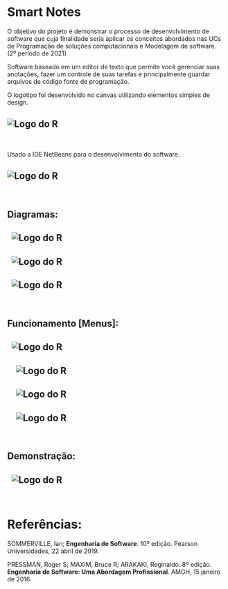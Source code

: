 # Smart Notes
O objetivo do projeto é demonstrar o processo de desenvolvimento de software que cuja finalidade seria aplicar os conceitos abordados nas UCs de Programação de soluções computacionais e Modelagem de software. (2º período de 2021)

Software baseado em um editor de texto que permite você gerenciar suas anotações, fazer um controle de suas tarefas e principalmente guardar arquivos de código fonte de programação.

O logotipo foi desenvolvido no canvas utilizando elementos simples de design. 

![Logo do R](./imgs_README/logo.png)
---
&nbsp;


Usado a IDE NetBeans para o desenvolvimento do software.

![Logo do R](./imgs_README/Slide1.JPG)
---
&nbsp;

## Diagramas:
&nbsp;
![Logo do R](./imgs_README/Slide2.JPG)
---
&nbsp;
![Logo do R](./imgs_README/Slide3.JPG)
---
&nbsp;
![Logo do R](./imgs_README/Slide4.JPG)
---
&nbsp;

## Funcionamento [Menus]:
&nbsp;
![Logo do R](./imgs_README/Slide5.JPG)
---
&nbsp;
&nbsp;
![Logo do R](./imgs_README/Slide6.JPG)
---
&nbsp;
&nbsp;
![Logo do R](./imgs_README/Slide7.JPG)
---
&nbsp;
&nbsp;
![Logo do R](./imgs_README/Slide8.JPG)
---
&nbsp;
## Demonstração:
&nbsp;
![Logo do R](./imgs_README/Slide9.JPG)
---
&nbsp;

# Referências:
SOMMERVILLE, Ian; **Engenharia de Software**. 10º edição. Pearson Universidades, 22 abril de 2019.

PRESSMAN, Roger S; MAXIM, Bruce R; ARAKAKI, Reginaldo. 8º edição. **Engenharia de Software: Uma Abordagem Profissional**. AMGH, 15 janeiro de 2016.